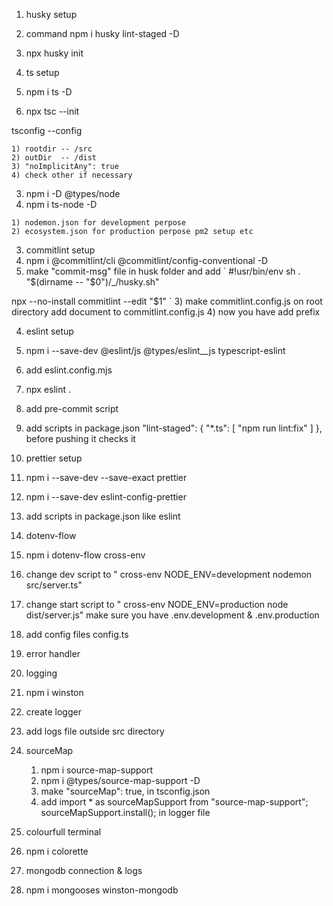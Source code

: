


1) husky setup 

 1) command npm i husky lint-staged -D
 2) npx husky init

2) ts setup

  1) npm i ts -D
  2) npx tsc --init

  tsconfig --config

    1) rootdir -- /src
    2) outDir  -- /dist
    3) "noImplicitAny": true
    4) check other if necessary

  3) npm i -D @types/node 
  4) npm i ts-node -D 
    
    1) nodemon.json for development perpose
    2) ecosystem.json for production perpose pm2 setup etc

3) commitlint setup
  1) npm i @commitlint/cli @commitlint/config-conventional -D
  2) make "commit-msg" file in husk folder and add
 ` #!usr/bin/env sh
 . "$(dirname  -- "$0")/_/husky.sh"

  npx --no-install commitlint --edit "$1" `
  3) make commitlint.config.js on root directory
  add document to commitlint.config.js
  4) now you have add prefix

4) eslint setup
 1) npm i --save-dev @eslint/js @types/eslint__js typescript-eslint
 2) add eslint.config.mjs 
 3) npx eslint .
 4) add pre-commit script
 5) add scripts in package.json
  "lint-staged": {
    "*.ts": [
      "npm run lint:fix"
    ]
  },
  before pushing it checks it
  
5) prettier setup
  1) npm i --save-dev --save-exact prettier
  2) npm i --save-dev eslint-config-prettier
  3) add scripts in package.json like eslint

6) dotenv-flow
  1) npm i dotenv-flow cross-env
  2) change dev script to " cross-env NODE_ENV=development nodemon src/server.ts"
  3) change start script to " cross-env NODE_ENV=production node dist/server.js" 
  make sure you have .env.development & .env.production
  4) add config files config.ts 

7)   error handler


8) logging

  1) npm i winston
  2) create logger
  3) add logs file outside src directory

9) sourceMap
   1) npm i source-map-support
   2) npm i @types/source-map-support -D 
   3) make   "sourceMap": true, in tsconfig.json
   4) add import * as sourceMapSupport from "source-map-support";
       sourceMapSupport.install(); in logger file

10) colourfull terminal
   1) npm i colorette

11) mongodb connection & logs
   1) npm i mongooses winston-mongodb   
  




